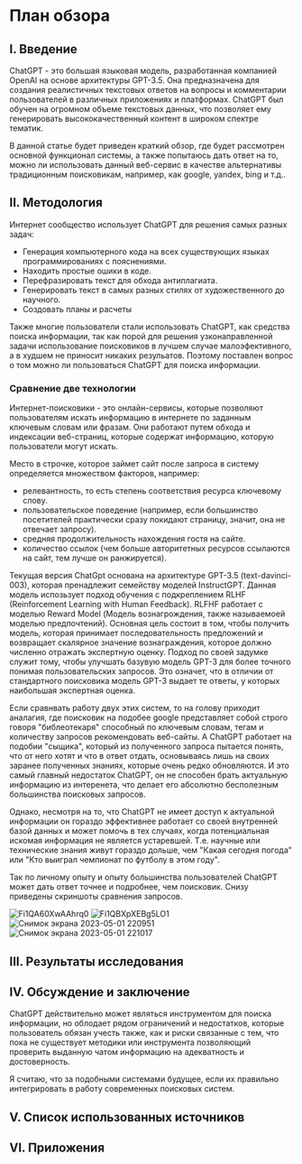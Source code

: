 # План обзора

## I. Введение

ChatGPT - это большая языковая модель, разработанная компанией OpenAI на основе архитектуры GPT-3.5. Она предназначена для создания реалистичных текстовых ответов на вопросы и комментарии пользователей в различных приложениях и платформах. ChatGPT был обучен на огромном объеме текстовых данных, что позволяет ему генерировать высококачественный контент в широком спектре тематик.

В данной статье будет приведен краткий обзор, где будет рассмотрен основной функционал системы, а также попытаюсь дать ответ на то, можно ли использовать данный веб-сервис в качестве альтернативы традиционным поисковикам, например, как google, yandex, bing и т.д..

## II. Методология

Интернет сообщество использует ChatGPT для решения самых разных задач:

- Генерация компьютерного кода на всех существующих языках программированиях с пояснениями.
- Находить простые ошики в коде.
- Перефразировать текст для обхода антиплагиата.
- Генерировать текст в самых разных стилях от художественного до научного.
- Создовать планы и расчеты

Также многие пользователи стали использовать ChatGPT, как средства поиска информации, так как порой для решения узконаправленной задачи использование поисковиков в лучшем случае малоэфективного, а в худшем не приносит никаких резульатов. Поэтому поставлен вопрос о том можно ли пользоваться ChatGPT для поиска информации.

### Сравнение две технологии

Интернет-поисковики - это онлайн-сервисы, которые позволяют пользователям искать информацию в интернете по заданным ключевым словам или фразам. Они работают путем обхода и индексации веб-страниц, которые содержат информацию, которую пользователи могут искать. 

Место в строчке, которое займет сайт после запроса в систему определяется множеством факторов, например:
- релевантность, то есть степень соответствия ресурса ключевому слову.
- пользовательское поведение (например, если большинство посетителей практически сразу покидают страницу, значит, она не отвечает запросу).
- средняя продолжительность нахождения гостя на сайте.
- количество ссылок (чем больше авторитетных ресурсов ссылаются на сайт, тем лучше он ранжируется).

Текущая версия ChatGpt основана на архитектуре GPT-3.5 (text-davinci-003), которая пренадлежит семейству моделей InstructGPT. Данная модель испозьзует подход обучения с подкреплением RLHF (Reinforcement Learning with Human Feedback). RLFHF работает с моделью Reward Model (Модель вознагрождения, также называемоей моделью предпочтений). Основная цель состоит в том, чтобы получить модель, которая принимает последовательность предложений и возвращает скалярное значение вознаграждения, которое должно численно отражать экспертную оценку. Подход по своей задумке служит тому, чтобы улучшать базувую модель GPT-3 для более точного понимая пользовательских запросов. Это означет, что в отличии от стандартного поисковика модель GPT-3 выдает те ответы, у которых наибольшая экспертная оценка.

Если сравнвать работу двух этих систем, то на голову приходит аналагия, где поисковик на подобее google представляет собой строго говоря "библеотекаря" способный по ключевым словам, тегам и количеству запросов рекомендовать веб-сайты. А ChatGPT работает на подобии "cыщика", который из полученного запроса пытается понять, что от него хотят и что в ответ отдать, основываясь лишь на своих заранее полученных знаниях, которые очень редко обновляются. И это самый главный недостаток ChatGPT, он не способен брать актуальную информацию из интеренета, что делает его абсолютно бесполезным большинства поисковых запросов.

Однако, несмотря на то, что ChatGPT не имеет доступ к актуальной информации он гораздо эффективнее работает со своей внутренней базой данных и может помочь в тех случаях, когда потенциальная искомая информация не является устаревшей. Т.е. научные или технические знания живут гораздо дольше, чем "Какая сегодня погода" или "Кто выиграл чемпионат по футболу в этом году".

Так по личному опыту и опыту большинства пользователей ChatGPT может дать ответ точнее и подробнее, чем поисковик. Снизу приведены скриншоты сравнения запросов. 

![Fi1QA60XwAAhrq0](https://user-images.githubusercontent.com/84016890/235512793-1b58fb42-8ce2-4cc4-b1fe-5728341ec4f3.jpg)
![Fi1QBXpXEBg5LO1](https://user-images.githubusercontent.com/84016890/235512882-a4ec8c65-7fb1-4168-8905-d7f9337acd9e.jpg)
![Снимок экрана 2023-05-01 220951](https://user-images.githubusercontent.com/84016890/235513335-3e49df2a-c5dd-449d-ae34-98e08b826063.png)
![Снимок экрана 2023-05-01 221017](https://user-images.githubusercontent.com/84016890/235513338-e902d094-830e-4506-bf88-ef36d037e69f.png)



## III. Результаты исследования



## IV. Обсуждение и заключение

ChatGPT действительно может являться инструментом для поиска информации, но облодает рядом ограничений и недостатков, которые пользователь обязан учесть также, как и риски связанные с тем, что пока не существует методики или инструмента позволяющий проверить выданную чатом информацию на адекватность и достоверность. 

Я считаю, что за подобными системами будущее, если их правильно интегрировать в работу современных поисковых систем.

## V. Список использованных источников


## VI. Приложения
